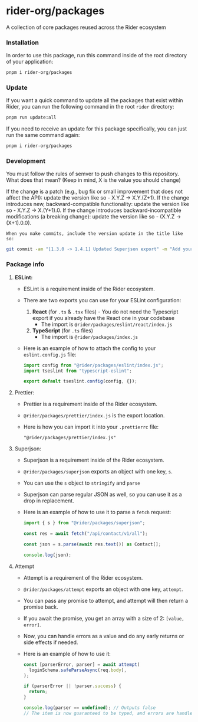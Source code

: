 # rider-org/packages

A collection of core packages reused across the Rider ecosystem

### Installation

In order to use this package, run this command inside of the root directory of your application:

```bash
pnpm i rider-org/packages
```

### Update

If you want a quick command to update all the packages that exist within Rider, you can run the following command in the root `rider` directory:

```bash
pnpm run update:all
```

If you need to receive an update for this package specifically, you can just run the same command again:

```bash
pnpm i rider-org/packages
```

### Development

You must follow the rules of semver to push changes to this repository. What does that mean? (Keep in mind, X is the value you should change)

If the change is a patch (e.g., bug fix or small improvement that does not affect the API): update the version like so - X.Y.Z → X.Y.(Z+1).
If the change introduces new, backward-compatible functionality: update the version like so - X.Y.Z → X.(Y+1).0.
If the change introduces backward-incompatible modifications (a breaking change): update the version like so - (X.Y.Z → (X+1).0.0).

    When you make commits, include the version update in the title like so:

```bash
git commit -am "[1.3.0 -> 1.4.1] Updated Superjson export" -m "Add your description here..."
```

### Package info

1. **ESLint:**

   - ESLint is a requirement inside of the Rider ecosystem.
   - There are two exports you can use for your ESLint configuration:
     1. **React** (for `.ts` & `.tsx` files) - You do not need the Typescript export if you already have the React one in your codebase
        - The import is `@rider/packages/eslint/react/index.js`
     2. **TypeScript** (for `.ts` files)
        - The import is `@rider/packages/index.js`
   - Here is an example of how to attach the config to your `eslint.config.js` file:

     ```js
     import config from "@rider/packages/eslint/index.js";
     import tseslint from "typescript-eslint";

     export default tseslint.config(config, {});
     ```

2. Prettier:

   - Prettier is a requirement inside of the Rider ecosystem.
   - `@rider/packages/prettier/index.js` is the export location.
   - Here is how you can import it into your `.prettierrc` file:

     ```.prettierrc
     "@rider/packages/prettier/index.js"
     ```

3. Superjson:

   - Superjson is a requirement inside of the Rider ecosystem.
   - `@rider/packages/superjson` exports an object with one key, `s`.
   - You can use the `s` object to `stringify` and `parse`
   - Superjson can parse regular JSON as well, so you can use it as a drop in replacement.
   - Here is an example of how to use it to parse a `fetch` request:

     ```ts
     import { s } from "@rider/packages/superjson";

     const res = await fetch("/api/contact/v1/all");

     const json = s.parse(await res.text()) as Contact[];

     console.log(json);
     ```

4. Attempt

   - Attempt is a requirement of the Rider ecosystem.
   - `@rider/packages/attempt` exports an object with one key, `attempt`.
   - You can pass any promise to attempt, and attempt will then return a promise back.
   - If you await the promise, you get an array with a size of 2: `[value, error]`.
   - Now, you can handle errors as a value and do any early returns or side effects if needed.
   - Here is an example of how to use it:

     ```ts
     const [parserError, parser] = await attempt(
       loginSchema.safeParseAsync(req.body),
     );

     if (parserError || !parser.success) {
       return;
     }

     console.log(parser == undefined); // Outputs false
     // The item is now guaranteed to be typed, and errors are handled accordingly.
     ```
